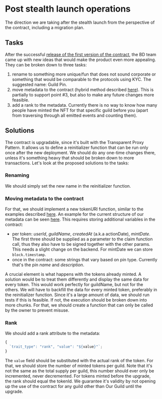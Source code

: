# Post stealth launch operations

The direction we are taking after the stealth launch from the perspective of the contract, including a migration plan.

## Tasks

After the successful [release of the first version of the contract](https://github.com/agoraxyz/guild-pin-contract/releases/tag/v1.0.0), the BD team came up with new ideas that would make the product even more appealing. They can be broken down to three tasks:

1. rename to something more unique/fun that does not sound corporate or something that would be comparable to the protocols using KYC. The suggested name: Guild Pin.
2. move metadata to the contract (hybrid method described [here](metadata-storage#hybrid-metadata-in-the-contract-image-on-ipfs)). This is partially to support point #3, but also to make any future changes more feasible.
3. add a rank to the metadata. Currently there is no way to know how many people have minted the NFT for that specific guild before you (apart from traversing through all emitted events and counting them).

## Solutions

The contract is upgradable, since it's built with the Transparent Proxy Pattern. It allows us to define a reinitializer function that can be run only once after the new deployment. We should do any one-time changes there, unless it's something heavy that should be broken down to more transactions. Let's look at the proposed solutions to the tasks:

### Renaming

We should simply set the new name in the reinitializer function.

### Moving metadata to the contract

For that, we should implement a new tokenURI function, similar to the examples described [here](metadata-storage#metadata-in-the-contract). An example for the current structure of our metadata can be seen [here](https://guild-xyz.mypinata.cloud/ipfs/QmPp7xsza4BWAcD2x7DVP8iBABXvJc6t5mVKtwhpYWsddZ). This requires storing additional variables in the contract:

- per token: _userId_, _guildName_, _createdAt_ (a.k.a actionDate), _mintDate_. The first three should be supplied as a parameter to the claim function call, thus they also have to be signed together with the other params. This needs a slight change on the backend. For mintDate we can store `block.timestamp`.
- once in the contract: some strings that vary based on pin type. Currently that's the pin _name_ and _description_.

A crucial element is what happens with the tokens already minted. A solution would be to treat them differently and display the same data for every token. This would work perfectly for guildName, but not for the others. We will have to backfill the data for every minted token, preferably in the reinitializer function. Since it's a large amount of data, we should run tests if this is feasible. If not, the execution should be broken down into more chunks. For that, we should create a function that can only be called by the owner to prevent misuse.

### Rank

We should add a rank attribute to the metadata:

```ts
{
  `trait_type": "rank", "value": "${value}"`;
}
```

The `value` field should be substituted with the actual rank of the token. For that, we should store the number of minted tokens per guild. Note that it's not the same as the total supply per guild, this number should ever only be incremented, never decremented.
For tokens minted before the upgrade, the rank should equal the tokenId. We guarantee it's validity by not opening up the use of the contract for any guild other than Our Guild until the upgrade.
